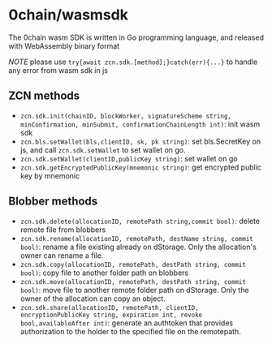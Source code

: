 # 0chain/wasmsdk
The 0chain wasm SDK is written in Go programming language, and released with WebAssembly binary format 

*NOTE* please use `try{await zcn.sdk.[method];}catch(err){...}` to handle any error from wasm sdk in js

## ZCN methods

- `zcn.sdk.init(chainID, blockWorker, signatureScheme string, minConfirmation, minSubmit, confirmationChainLength int)`: init wasm sdk 
- `zcn.bls.setWallet(bls,clientID, sk, pk string)`: set bls.SecretKey on js, and call `zcn.sdk.setWallet` to set wallet on go.
- `zcn.sdk.setWallet(clientID,publicKey string)`: set wallet on go
- `zcn.sdk.getEncryptedPublicKey(mnemonic string)`: get encrypted public key by mnemonic


## Blobber methods
- `zcn.sdk.delete(allocationID, remotePath string,commit bool)`:    delete remote file from blobbers
- `zcn.sdk.rename(allocationID, remotePath, destName string, commit bool)`: rename a file existing already on dStorage. Only the allocation's owner can rename a file.
- `zcn.sdk.copy(allocationID, remotePath, destPath string, commit bool)`:   copy file to another folder path on blobbers
- `zcn.sdk.move(allocationID, remotePath, destPath string, commit bool)`:   move file to another remote folder path on dStorage. Only the owner of the allocation can copy an object.
- `zcn.sdk.share(allocationID, remotePath, clientID, encryptionPublicKey string, expiration int, revoke bool,availableAfter int)`:    generate an authtoken that provides authorization to the holder to the specified file on the remotepath.


  